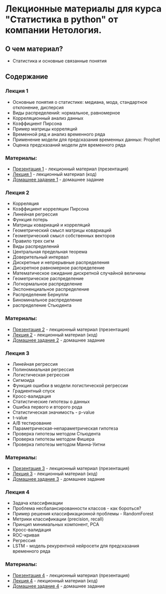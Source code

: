 

# Лекционные материалы для курса "Статистика в python" от компании Нетология.

## О чем материал?

* Статистика и основные связанные понятия

## Содержание

### Лекция 1

*  Основные понятия о статистике: медиана, мода, стандартное отклонение, дисперсия
*  Виды распределений: нормальное, равномерное
*  Корреляционный анализ данных
*  Коэффициент Пирсона
*  Пример матрицы корреляций
*  Временной ряд и анализ временного ряда
*  Применение модели для предсказания временных данных: Prophet
*  Оценка предсказаний модели для временного ряда


### Материалы:

*  [Презентация 1](https://github.com/yustinaivanova/netology_statistics/blob/master/presentation1.pdf) - лекционный материал (презентация)
*  [Лекция 1](https://github.com/yustinaivanova/netology_statistics/blob/master/lecture_1.ipynb) - лекционный материал (код)
*  [Домашнее задание 1](https://github.com/yustinaivanova/netology_statistics/blob/master/dz_1.ipynb) - домашнее задание


### Лекция 2

*  Корреляция
*  Коэффициент корреляции Пирсона
*  Линейная регрессия
*  Функция потерь
*  Матрицы ковариаций и корреляций
*  Геометрический смысл матрицы ковариаций
*  Геометрический смысл собственных векторов
*  Правило трех сигм
*  Виды распределений
*  Центральная предельная теорема
*  Доверительный интервал
*  Дискретные и непрерывные распределения
*  Дискретное равномерное распределение
*  Математическое ожидание дискретной случайной величины
*  Геометрическое распределение
*  Логнормальное распределение
*  Экспоненциальное распределение
*  Распределение Бернулли
*  Биноминальное распределение
*  распределение Стьюдента


### Материалы:

*  [Презентация 2](https://github.com/yustinaivanova/netology_statistics/blob/master/presentation2.pdf) - лекционный материал (презентация)
*  [Лекция 2](https://github.com/yustinaivanova/netology_statistics/blob/master/lecture_2.ipynb) - лекционный материал (код)
*  [Домашнее задание 2](https://github.com/yustinaivanova/netology_statistics/blob/master/dz_2.ipynb) - домашнее задание

### Лекция 3

*  Линейная регрессия
*  Полиномиальная регрессия
*  Логистическая регрессия
*  Сигмоида
*  Функция ошибки в модели логистической регрессии
*  Градиентный спуск
*  Кросс-валидация
*  Статистические гипотезы о данных
*  Ошибка первого и второго рода
*  Статистическая значимость - p-value
*  t-value
*  A/B тестирование
*  Параметрическая-непараметрическая гипотеза
*  Проверка гипотезы методом Стьюдента
*  Проверка гипотезы методом Фишера
*  Проверка гипотезы методом Манна-Уитни


### Материалы:

*  [Презентация 3](https://github.com/yustinaivanova/netology_statistics/blob/master/presentation3.pdf) - лекционный материал (презентация)
*  [Лекция 3](https://github.com/yustinaivanova/netology_statistics/blob/master/lecture_3.ipynb) - лекционный материал (код)
*  [Домашнее задание 3](https://github.com/yustinaivanova/netology_statistics/blob/master/dz_3.ipynb) - домашнее задание


### Лекция 4

*  Задача классификации
*  Проблема несбалансированности классов - как бороться?
*  Пример решения классификационной проблемы - RandomForest
*  Метрики классификации (precision, recall)
*  Принцип минимальных компонент, PCA
*  Кросс-валидация
*  ROC-кривая
*  Регрессия
*  LSTM - модель рекурентной нейросети для предсказания временного ряда



### Материалы:

*  [Презентация 4](https://github.com/yustinaivanova/netology_statistics/blob/master/presentation4.pdf) - лекционный материал (презентация)
*  [Лекция 4](https://github.com/yustinaivanova/netology_statistics/blob/master/lecture_4.ipynb) - лекционный материал (код)
*  [Домашнее задание 4](https://github.com/yustinaivanova/netology_statistics/blob/master/dz_4.ipynb) - домашнее задание
